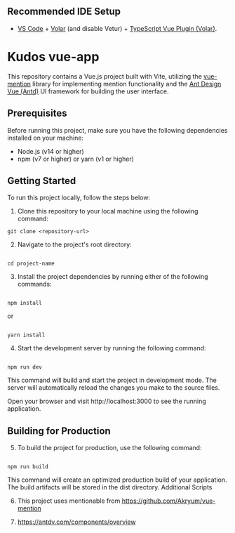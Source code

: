 ## Recommended IDE Setup

- [VS Code](https://code.visualstudio.com/) + [Volar](https://marketplace.visualstudio.com/items?itemName=Vue.volar) (and disable Vetur) + [TypeScript Vue Plugin (Volar)](https://marketplace.visualstudio.com/items?itemName=Vue.vscode-typescript-vue-plugin).

# Kudos vue-app

This repository contains a Vue.js project built with Vite, utilizing the <a href="https://github.com/Akryum/vue-mention">vue-mention</a> library for implementing mention functionality and the <a href="https://antdv.com/components/overview">Ant Design Vue (Antd)</a> UI framework for building the user interface.

## Prerequisites

Before running this project, make sure you have the following dependencies installed on your machine:

- Node.js (v14 or higher)
- npm (v7 or higher) or yarn (v1 or higher)

## Getting Started

To run this project locally, follow the steps below:

1. Clone this repository to your local machine using the following command:

```shell
git clone <repository-url>

```

2. Navigate to the project's root directory:

```shell

cd project-name

```

3. Install the project dependencies by running either of the following commands:

```shell

npm install
```

or

```shell

yarn install
```

4. Start the development server by running the following command:

```shell

npm run dev
```

This command will build and start the project in development mode. The server will automatically reload the changes you make to the source files.

Open your browser and visit http://localhost:3000 to see the running application.

## Building for Production

5. To build the project for production, use the following command:

```shell

npm run build
```

This command will create an optimized production build of your application. The build artifacts will be stored in the dist directory.
Additional Scripts

6. This project uses mentionable from https://github.com/Akryum/vue-mention

7. https://antdv.com/components/overview
